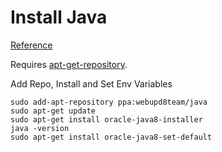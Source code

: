 # Install Java
[Reference](http://tecadmin.net/install-oracle-java-8-jdk-8-ubuntu-via-ppa/#)

Requires [apt-get-repository](apt-get-repository.md).

Add Repo, Install and Set Env Variables
```shell
sudo add-apt-repository ppa:webupd8team/java
sudo apt-get update
sudo apt-get install oracle-java8-installer
java -version
sudo apt-get install oracle-java8-set-default
```
